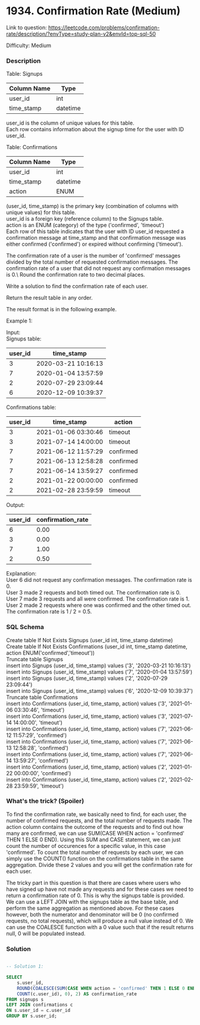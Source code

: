 # 1934. Confirmation Rate (Medium)

Link to question: https://leetcode.com/problems/confirmation-rate/description/?envType=study-plan-v2&envId=top-sql-50

Difficulty: Medium

### Description

Table: Signups


| Column Name    | Type     |
|----------------|----------|
| user_id        | int      |
| time_stamp     | datetime |

user_id is the column of unique values for this table.\
Each row contains information about the signup time for the user with ID user_id.
 

Table: Confirmations


| Column Name    | Type     |
|----------------|----------|
| user_id        | int      |
| time_stamp     | datetime |
| action         | ENUM     |

(user_id, time_stamp) is the primary key (combination of columns with unique values) for this table.\
user_id is a foreign key (reference column) to the Signups table.\
action is an ENUM (category) of the type ('confirmed', 'timeout')\
Each row of this table indicates that the user with ID user_id requested a confirmation message at time_stamp and that confirmation message was either confirmed ('confirmed') or expired without confirming ('timeout').
 

The confirmation rate of a user is the number of 'confirmed' messages divided by the total number of requested confirmation messages. The confirmation rate of a user that did not request any confirmation messages is 0.\ Round the confirmation rate to two decimal places.

Write a solution to find the confirmation rate of each user.

Return the result table in any order.

The result format is in the following example.

 

Example 1:

Input: \
Signups table:

| user_id | time_stamp          |
|---------|---------------------|
| 3       | 2020-03-21 10:16:13 |
| 7       | 2020-01-04 13:57:59 |
| 2       | 2020-07-29 23:09:44 |
| 6       | 2020-12-09 10:39:37 |

Confirmations table:

| user_id | time_stamp          | action    |
|---------|---------------------|-----------|
| 3       | 2021-01-06 03:30:46 | timeout   |
| 3       | 2021-07-14 14:00:00 | timeout   |
| 7       | 2021-06-12 11:57:29 | confirmed |
| 7       | 2021-06-13 12:58:28 | confirmed |
| 7       | 2021-06-14 13:59:27 | confirmed |
| 2       | 2021-01-22 00:00:00 | confirmed |
| 2       | 2021-02-28 23:59:59 | timeout   |

Output: 

| user_id | confirmation_rate |
|---------|-------------------|
| 6       | 0.00              |
| 3       | 0.00              |
| 7       | 1.00              |
| 2       | 0.50              |

Explanation: \
User 6 did not request any confirmation messages. The confirmation rate is 0.\
User 3 made 2 requests and both timed out. The confirmation rate is 0.\
User 7 made 3 requests and all were confirmed. The confirmation rate is 1.\
User 2 made 2 requests where one was confirmed and the other timed out. The confirmation rate is 1 / 2 = 0.5.


### SQL Schema
Create table If Not Exists Signups (user_id int, time_stamp datetime)\
Create table If Not Exists Confirmations (user_id int, time_stamp datetime, action ENUM('confirmed','timeout'))\
Truncate table Signups\
insert into Signups (user_id, time_stamp) values ('3', '2020-03-21 10:16:13')\
insert into Signups (user_id, time_stamp) values ('7', '2020-01-04 13:57:59')\
insert into Signups (user_id, time_stamp) values ('2', '2020-07-29 23:09:44')\
insert into Signups (user_id, time_stamp) values ('6', '2020-12-09 10:39:37')\
Truncate table Confirmations\
insert into Confirmations (user_id, time_stamp, action) values ('3', '2021-01-06 03:30:46', 'timeout')\
insert into Confirmations (user_id, time_stamp, action) values ('3', '2021-07-14 14:00:00', 'timeout')\
insert into Confirmations (user_id, time_stamp, action) values ('7', '2021-06-12 11:57:29', 'confirmed')\
insert into Confirmations (user_id, time_stamp, action) values ('7', '2021-06-13 12:58:28', 'confirmed')\
insert into Confirmations (user_id, time_stamp, action) values ('7', '2021-06-14 13:59:27', 'confirmed')\
insert into Confirmations (user_id, time_stamp, action) values ('2', '2021-01-22 00:00:00', 'confirmed')\
insert into Confirmations (user_id, time_stamp, action) values ('2', '2021-02-28 23:59:59', 'timeout')

### What's the trick? (Spoiler)
To find the confirmation rate, we basically need to find, for each user, the number of confirmed requests, and the total number of requests made. The action column contains the outcome of the requests and to find out how many are confirmed, we can use SUM(CASE WHEN action = 'confirmed' THEN 1 ELSE 0 END). Using this SUM and CASE statement, we can just count the number of occurences for a specific value, in this case 'confirmed'. To count the total number of requests by each user, we can simply use the COUNT() function on the confirmations table in the same aggregation. Divide these 2 values and you will get the confirmation rate for each user.

The tricky part in this question is that there are cases where users who have signed up have not made any requests and for these cases we need to return a confirmation rate of 0. This is why the signups table is provided. We can use a LEFT JOIN with the signups table as the base table, and perform the same aggregation as mentioned above. For these cases however, both the numerator and denominator will be 0 (no confirmed requests, no total requests), which will produce a null value instead of 0. We can use the COALESCE function with a 0 value such that if the result returns null, 0 will be populated instead.

### Solution

```sql

-- Solution 1: 

SELECT
    s.user_id,
    ROUND(COALESCE(SUM(CASE WHEN action = 'confirmed' THEN 1 ELSE 0 END)/
    COUNT(c.user_id), 0), 2) AS confirmation_rate 
FROM signups s
LEFT JOIN confirmations c
ON s.user_id = c.user_id
GROUP BY s.user_id;
